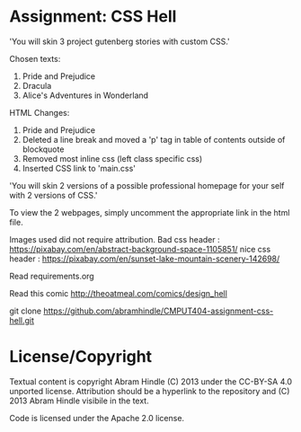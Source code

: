 Assignment: CSS Hell
====================

'You will skin 3 project gutenberg stories with custom CSS.'

Chosen texts:

1. Pride and Prejudice
2. Dracula
3. Alice's Adventures in Wonderland

HTML Changes:

1. Pride and Prejudice
  1. Deleted a line break and moved a 'p' tag in table of contents outside of blockquote
2. Removed most inline css (left class specific css)
3. Inserted CSS link to 'main.css'

'You will skin 2 versions of a possible professional homepage for your
self with 2 versions of CSS.'

To view the 2 webpages, simply uncomment the appropriate link in the html file.

Images used did not require attribution.
Bad css header : https://pixabay.com/en/abstract-background-space-1105851/
nice css header : https://pixabay.com/en/sunset-lake-mountain-scenery-142698/


Read requirements.org

Read this comic http://theoatmeal.com/comics/design_hell

git clone https://github.com/abramhindle/CMPUT404-assignment-css-hell.git

License/Copyright
=================

Textual content is copyright Abram Hindle (C) 2013 under the CC-BY-SA
4.0 unported license. Attribution should be a hyperlink to the
repository and (C) 2013 Abram Hindle visibile in the text.

Code is licensed under the Apache 2.0 license.


